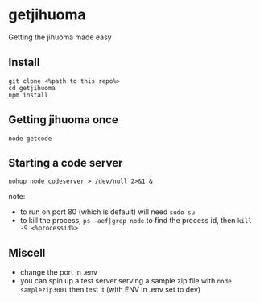 # getjihuoma
Getting the jihuoma made easy
## Install
```aidl
git clone <%path to this repo%>
cd getjihuoma
npm install
```
## Getting jihuoma once
```aidl
node getcode
```
## Starting a code server
```aidl
nohup node codeserver > /dev/null 2>&1 &
```
note: 
- to run on port 80 (which is default) will need `sudo su`
- to kill the process, `ps -aef|grep node` to find the process id, then `kill -9 <%processid%>`
## Miscell
- change the port in .env
- you can spin up a test server serving a sample zip file with `node samplezip3001` then test it (with ENV in .env set to dev)
